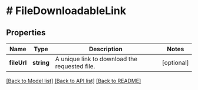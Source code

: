 # # FileDownloadableLink

## Properties

Name | Type | Description | Notes
------------ | ------------- | ------------- | -------------
**fileUrl** | **string** | A unique link to download the requested file. | [optional]

[[Back to Model list]](../../README.md#models) [[Back to API list]](../../README.md#endpoints) [[Back to README]](../../README.md)
